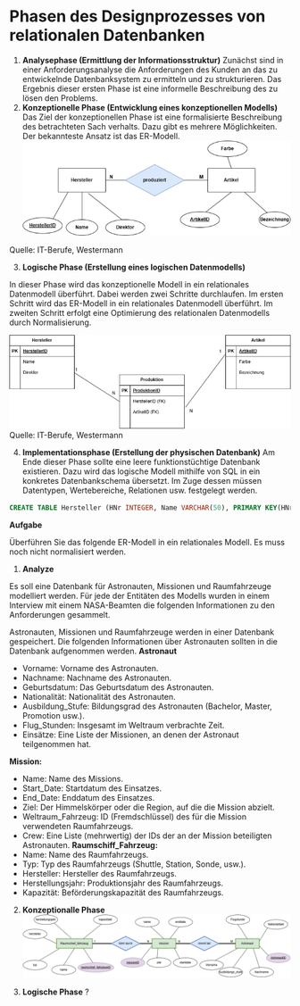 # Phasen des Designprozesses von relationalen Datenbanken

1.  **Analysephase (Ermittlung der Informationsstruktur)**
    Zunächst sind in einer Anforderungsanalyse die Anforderungen des Kunden an das zu entwickelnde Datenbanksystem zu ermitteln und zu strukturieren. Das Ergebnis dieser ersten Phase ist eine informelle Beschreibung des zu lösen den Problems.
2.  **Konzeptionelle Phase (Entwicklung eines konzeptionellen Modells)**
    Das Ziel der konzeptionellen Phase ist eine formalisierte Beschreibung des betrachteten Sach
    verhalts. Dazu gibt es mehrere Möglichkeiten. Der bekannteste Ansatz ist das ER-Modell.
![alt text](konzeptionelle_hersteller_artikel.png)

Quelle: IT-Berufe, Westermann

3. **Logische Phase (Erstellung eines logischen Datenmodells)**

In dieser Phase wird das konzeptionelle Modell in ein relationales Datenmodell überführt.
Dabei werden zwei Schritte durchlaufen. Im ersten Schritt wird das ER-Modell in ein relationales Datenmodell überführt. Im zweiten Schritt erfolgt eine Optimierung des relationalen Datenmodells durch Normalisierung.

![alt text](logishce-phase.png)
Quelle: IT-Berufe, Westermann

4.  **Implementationsphase (Erstellung der physischen Datenbank)**
    Am Ende dieser Phase sollte eine leere funktionstüchtige Datenbank existieren. Dazu wird das logische Modell mithilfe von SQL in ein konkretes Datenbankschema übersetzt. Im Zuge dessen müssen Datentypen, Wertebereiche, Relationen usw. festgelegt werden.

```sql
CREATE TABLE Hersteller (HNr INTEGER, Name VARCHAR(50), PRIMARY KEY(HNr));
```

**Aufgabe**

Überführen Sie das folgende ER-Modell in ein relationales Modell. Es muss noch nicht normalisiert werden.

1. **Analyze**

Es soll eine Datenbank für Astronauten, Missionen und Raumfahrzeuge modelliert werden. Für jede der Entitäten des Modells wurden in einem Interview mit einem NASA-Beamten die folgenden Informationen zu den Anforderungen gesammelt.

Astronauten, Missionen und Raumfahrzeuge werden in einer Datenbank gespeichert. Die folgenden Informationen über Astronauten sollten in die Datenbank aufgenommen werden.
**Astronaut**

- Vorname: Vorname des Astronauten.
- Nachname: Nachname des Astronauten.
- Geburtsdatum: Das Geburtsdatum des Astronauten.
- Nationalität: Nationalität des Astronauten.
- Ausbildung_Stufe: Bildungsgrad des Astronauten (Bachelor, Master, Promotion usw.).
- Flug_Stunden: Insgesamt im Weltraum verbrachte Zeit.
- Einsätze: Eine Liste der Missionen, an denen der Astronaut teilgenommen hat.

**Mission:**

- Name: Name des Missions.
- Start_Date: Startdatum des Einsatzes.
- End_Date: Enddatum des Einsatzes.
- Ziel: Der Himmelskörper oder die Region, auf die die Mission abzielt.
- Weltraum_Fahrzeug: ID (Fremdschlüssel) des für die Mission verwendeten Raumfahrzeugs.
- Crew: Eine Liste (mehrwertig) der IDs der an der Mission beteiligten Astronauten.
  **Raumschiff_Fahrzeug:**
- Name: Name des Raumfahrzeugs.
- Typ: Typ des Raumfahrzeugs (Shuttle, Station, Sonde, usw.).
- Hersteller: Hersteller des Raumfahrzeugs.
- Herstellungsjahr: Produktionsjahr des Raumfahrzeugs.
- Kapazität: Beförderungskapazität des Raumfahrzeugs.

2. **Konzeptionalle Phase** 
![alt text](raum-mission.erd.png)

3. **Logische Phase** ?
